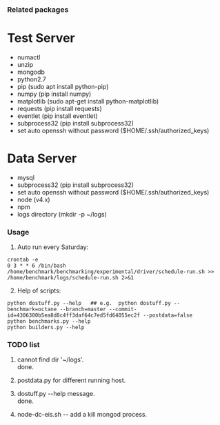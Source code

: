 ### Related packages ###
# Test Server
* numactl
* unzip
* mongodb
* python2.7 
* pip (sudo apt install python-pip)
* numpy (pip install numpy)
* matplotlib (sudo apt-get install python-matplotlib)
* requests (pip install requests)
* eventlet (pip install eventlet)
* subprocess32 (pip install subprocess32)
* set auto openssh without password ($HOME/.ssh/authorized_keys)

# Data Server
* mysql
* subprocess32 (pip install subprocess32)
* set auto openssh without password ($HOME/.ssh/authorized_keys)
* node (v4.x)
* npm
* logs directory (mkdir -p ~/logs)

### Usage ###
1. Auto run every Saturday:
```angular2
crontab -e
0 3 * * 6 /bin/bash  /home/benchmark/benchmarking/experimental/driver/schedule-run.sh >> /home/benchmark/logs/schedule-run.sh 2>&1 
```

2. Help of scripts:
```angular2
python dostuff.py --help   ## e.g.  python dostuff.py --benchmark=octane --branch=master --commit-id=4306300b5ea8d8c4ff3daf64c7ed5fd64055ec2f --postdata=false
python benchmarks.py --help
python builders.py --help
```  

### TODO list ###
1. cannot find dir '~/logs'.\
done.
2. postdata.py for different running host.

3. dostuff.py --help message.\
done.
4. node-dc-eis.sh -- add a kill mongod process.